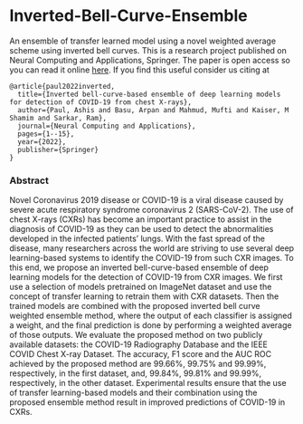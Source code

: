 # Inverted-Bell-Curve-Ensemble
An ensemble of transfer learned model using a novel weighted average scheme using inverted bell curves. This is a research project published on Neural Computing and Applications, Springer. The paper is open access so you can read it online <a href="https://doi.org/10.1007/s00521-021-06737-6">here</a>.  If you find this useful consider us citing at
```
@article{paul2022inverted,
  title={Inverted bell-curve-based ensemble of deep learning models for detection of COVID-19 from chest X-rays},
  author={Paul, Ashis and Basu, Arpan and Mahmud, Mufti and Kaiser, M Shamim and Sarkar, Ram},
  journal={Neural Computing and Applications},
  pages={1--15},
  year={2022},
  publisher={Springer}
}
```

### Abstract
Novel Coronavirus 2019 disease or COVID-19 is a viral disease caused by severe acute respiratory syndrome coronavirus 2 (SARS-CoV-2). The use of chest X-rays (CXRs) has become an important practice to assist in the diagnosis of COVID-19 as they can be used to detect the abnormalities developed in the infected patients’ lungs. With the fast spread of the disease, many researchers across the world are striving to use several deep learning-based systems to identify the COVID-19 from such CXR images. To this end, we propose an inverted bell-curve-based ensemble of deep learning models for the detection of COVID-19 from CXR images. We first use a selection of models pretrained on ImageNet dataset and use the concept of transfer learning to retrain them with CXR datasets. Then the trained models are combined with the proposed inverted bell curve weighted ensemble method, where the output of each classifier is assigned a weight, and the final prediction is done by performing a weighted average of those outputs. We evaluate the proposed method on two publicly available datasets: the COVID-19 Radiography Database and the IEEE COVID Chest X-ray Dataset. The accuracy, F1 score and the AUC ROC achieved by the proposed method are 99.66%, 99.75% and 99.99%, respectively, in the first dataset, and, 99.84%, 99.81% and 99.99%, respectively, in the other dataset. Experimental results ensure that the use of transfer learning-based models and their combination using the proposed ensemble method result in improved predictions of COVID-19 in CXRs.
